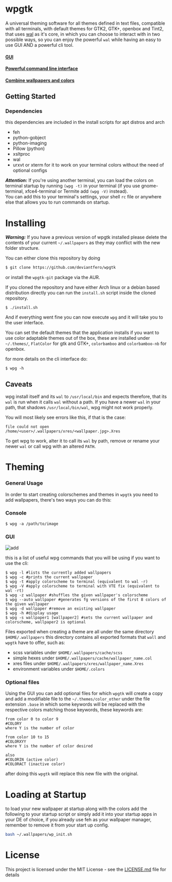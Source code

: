 
# wpgtk

A universal theming software for all themes 
defined in text files, compatible with all terminals, 
with default themes for GTK2, GTK+, openbox and Tint2, that uses 
[wal](https://github.com/dylanaraps/wal) as it's core, in which 
you can choose to interact with in two possible ways, so you can
enjoy the powerful `wal` while having an easy to use GUI AND a powerful cli tool.

#### [GUI](http://i.imgur.com/oJ0yakG.gif)

#### [Powerful command line interface](http://i.imgur.com/MM5yVZq.gif)

#### [Combine wallpapers and colors](http://i.imgur.com/qo5Hsoh.gif)


## Getting Started

### Dependencies

this dependencies are included in the install scripts for apt distros and arch

* feh
* python-gobject
* python-imaging
* Pillow (python)
* xsltproc
* wal
* urxvt or xterm for it to work on your terminal colors without the need of optional configs

**_Attention:_** If you're using another terminal, you can load the colors on terminal startup
by running `(wpg -t)` in your terminal (if you use gnome-terminal, xfce4-terminal or Termite add `(wpg -V)` instead).  
You can add this to your terminal's settings, your shell `rc` file or anywhere else 
that allows you to run commands on startup.

# Installing

**_Warning:_** If you have a previous version of wpgtk installed
please delete the contents of your current `~/.wallpapers` as 
they may conflict with the new folder structure.

You can either clone this repository by doing

```sh
$ git clone https://github.com/deviantfero/wpgtk
```

or install the `wpgtk-git` package via the AUR.

If you cloned the repository  and have either Arch linux or a debian based
distribution directly you can run the `install.sh` script inside the 
cloned repository.

```
$ ./install.sh
```

And if everything went fine you can now execute `wpg` and it will take
you to the user interface.

You can set the default themes that the application installs if you want
to use color adaptable themes out of the box, these are installed under 
`~/.themes/`, `FlatColor` for gtk and GTK+, `colorbamboo` and `colorbamboo-nb` for openbox.

for more details on the cli interface do:
```
$ wpg -h
```

## Caveats
wpg install itself and its ```wal``` to ```/usr/local/bin``` and expects therefore, that its ```wal``` is run when it calls ```wal``` without a path. If you have a newer ```wal``` in your path, that shadows ```/usr/local/bin/wal```, wpg might not work properly. 

You will most likely see errors like this, if that is the case:
```
file could not open
/home/<user>/.wallpapers/xres/<wallpaper.jpg>.Xres
```
To get wpg to work, alter it to call its ```wal``` by path, remove or rename your newer ```wal``` or call wpg with an altered ```PATH```.

# Theming

### General Usage
In order to start creating colorschemes and themes in `wpgtk` you need
to add wallpapers, there's two ways you can do this:

### Console
```
$ wpg -a /path/to/image
```

### GUI
![add](http://i.imgur.com/0y4qHJx.png)

this is a list of useful wpg commands that you will be using if you want to use
the cli:
```
$ wpg -l #lists the currently added wallpapers
$ wpg -c #prints the current wallpaper
$ wpg -t #apply colorscheme to terminal (equivalent to wal -r)
$ wpg -V #apply colorscheme to terminal with VTE fix (equivalent to wal -rt)
$ wpg -z wallpaper #shuffles the given wallpaper's colorscheme
$ wpg --auto wallpaper #generates fg versions of the first 8 colors of the given wallpaper
$ wpg -d wallpaper #remove an existing wallpaper
$ wpg -h #display usage
$ wpg -s wallpaper1 [wallpaper2] #sets the current wallpaper and colorscheme, wallpaper2 is optional
```

Files exported when creating a theme are all under the same directory `$HOME/.wallpapers`
this directory contains all exported formats that `wall` and `wpgtk` have to offer, such
as:

* scss variables under `$HOME/.wallpapers/cache/scss`
* simple hexes under `$HOME/.wallpapers/cache/wallpaper_name.col`
* xres files under `$HOME/.wallpapers/xres/wallpaper_name.Xres`
* environment variables under `$HOME/.colors` 

### Optional files

Using the GUI you can add optional files for which `wpgtk` will create a copy and
add a modifiable file to the `~/.themes/color_other` under the file extension `.base`
in which some keywords will be replaced with the respective colors matching 
those keywords, these keywords are:

```assembly
from color 0 to color 9
#COLORY
where Y is the number of color

from color 10 to 15
#COLORXYY 
where Y is the number of color desired

also
#COLORIN (active color)
#COLORACT (inactive color)
```

after doing this `wpgtk` will replace this new file with the original.

# Loading at Startup
to load your new wallpaper at startup along with the colors add the following to your startup script or simply add it into your startup apps in your DE of choice, if you already use feh as your wallpaper manager, remember to remove it from your start up config.

```sh
bash ~/.wallpapers/wp_init.sh
```

# License

This project is licensed under the MIT License - see the [LICENSE.md](LICENSE.md) file for details
